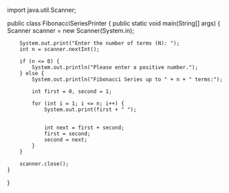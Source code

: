 import java.util.Scanner;

public class FibonacciSeriesPrinter {
    public static void main(String[] args) {
        Scanner scanner = new Scanner(System.in);

        System.out.print("Enter the number of terms (N): ");
        int n = scanner.nextInt();

        if (n <= 0) {
            System.out.println("Please enter a positive number.");
        } else {
            System.out.println("Fibonacci Series up to " + n + " terms:");

            int first = 0, second = 1;

            for (int i = 1; i <= n; i++) {
                System.out.print(first + " ");

           
                int next = first + second;
                first = second;
                second = next;
            }
        }

        scanner.close();
    }
}
